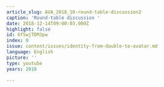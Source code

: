 ```yaml
---
article_slug: AVA_2018_10-round-table-discussion2
caption: 'Round-table discussion '
date: 2018-12-14T09:00:03.000Z
highlight: false
id: 6f5wjTDM3pw
index: 0
issue: content/issues/identity-from-double-to-avatar.md
language: English
picture: ''
type: youtube
years: 2018

---
```


